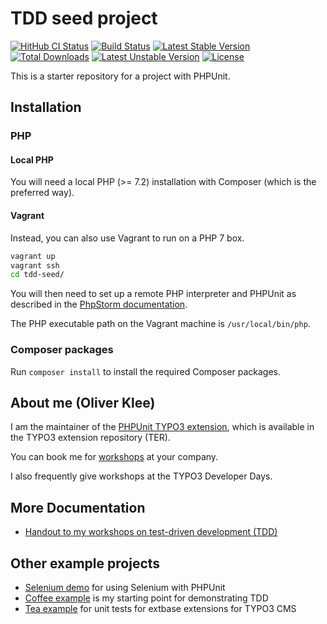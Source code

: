 # TDD seed project

[![HitHub CI Status](https://github.com/oliverklee/tdd-seed/workflows/CI/badge.svg?branch=main)](https://github.com/oliverklee/tdd-seed/actions)
[![Build Status](https://travis-ci.org/oliverklee/tdd-seed.svg?branch=master)](https://travis-ci.org/oliverklee/tdd-seed)
[![Latest Stable Version](https://poser.pugx.org/oliverklee/tdd-seed/v/stable.svg)](https://packagist.org/packages/oliverklee/tdd-seed)
[![Total Downloads](https://poser.pugx.org/oliverklee/tdd-seed/downloads.svg)](https://packagist.org/packages/oliverklee/tdd-seed)
[![Latest Unstable Version](https://poser.pugx.org/oliverklee/tdd-seed/v/unstable.svg)](https://packagist.org/packages/oliverklee/tdd-seed)
[![License](https://poser.pugx.org/oliverklee/tdd-seed/license.svg)](https://packagist.org/packages/oliverklee/tdd-seed)

This is a starter repository for a project with PHPUnit.

## Installation

### PHP

#### Local PHP

You will need a local PHP (>= 7.2) installation with Composer (which is the
preferred way).

#### Vagrant

Instead, you can also use Vagrant to run on a PHP 7 box.

```bash
vagrant up
vagrant ssh
cd tdd-seed/
```

You will then need to set up a remote PHP interpreter and PHPUnit as described
in the [PhpStorm documentation](https://confluence.jetbrains.com/display/PhpStorm/Running+PHPUnit+tests+over+SSH+on+a+remote+server+with+PhpStorm).

The PHP executable path on the Vagrant machine is `/usr/local/bin/php`.

### Composer packages

Run `composer install` to install the required Composer packages.

## About me (Oliver Klee)

I am the maintainer of the
[PHPUnit TYPO3 extension](http://typo3.org/extensions/repository/view/phpunit),
which is available in the TYPO3 extension repository (TER).

You can book me for
[workshops](https://www.oliverklee.de/workshops/workshops.html)
at your company.

I also frequently give workshops at the TYPO3 Developer Days.

## More Documentation

* [Handout to my workshops on test-driven development (TDD)](https://github.com/oliverklee/tdd-reader)

## Other example projects

* [Selenium demo](https://github.com/oliverklee/selenium-demo)
  for using Selenium with PHPUnit
* [Coffee example](https://github.com/oliverklee/coffee)
  is my starting point for demonstrating TDD
* [Tea example](https://github.com/TYPO3-Documentation/tea)
  for unit tests for extbase extensions for TYPO3 CMS
